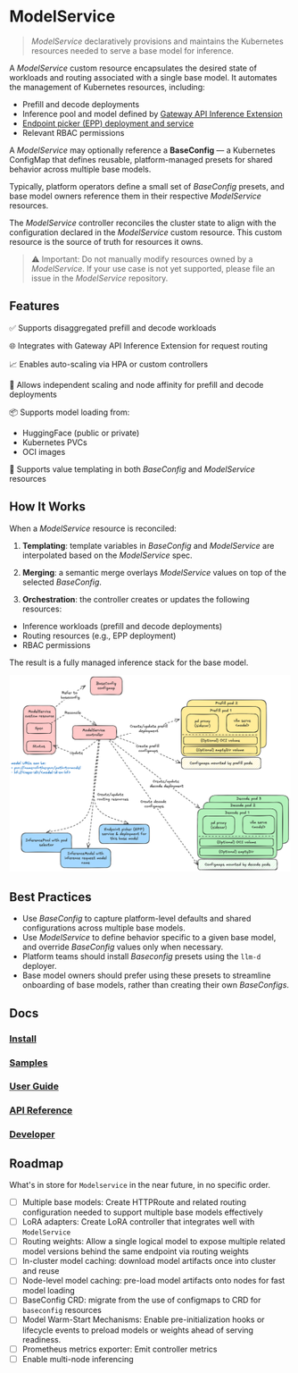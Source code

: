 # ModelService

> *ModelService* declaratively provisions and maintains the Kubernetes resources needed to serve a base model for inference.

A *ModelService* custom resource encapsulates the desired state of workloads and routing associated with a single base model. It automates the management of Kubernetes resources, including:

* Prefill and decode deployments
* Inference pool and model defined by [Gateway API Inference Extension](https://gateway-api-inference-extension.sigs.k8s.io)
* [Endpoint picker (EPP) deployment and service](https://gateway-api-inference-extension.sigs.k8s.io/?h=endpoint#endpoint-selection-extension)
* Relevant RBAC permissions

A *ModelService* may optionally reference a **BaseConfig** — a Kubernetes ConfigMap that defines reusable, platform-managed presets for shared behavior across multiple base models.

Typically, platform operators define a small set of *BaseConfig* presets, and base model owners reference them in their respective *ModelService* resources.

The *ModelService* controller reconciles the cluster state to align with the configuration declared in the *ModelService* custom resource. This custom resource is the source of truth for resources it owns.

> ⚠️ Important: Do not manually modify resources owned by a *ModelService*. If your use case is not yet supported, please file an issue in the *ModelService* repository.

## Features

✅ Supports disaggregated prefill and decode workloads

🌐 Integrates with Gateway API Inference Extension for request routing

📈 Enables auto-scaling via HPA or custom controllers

🔧 Allows independent scaling and node affinity for prefill and decode deployments

📦 Supports model loading from:

  * HuggingFace (public or private)
  * Kubernetes PVCs
  * OCI images

🧩 Supports value templating in both *BaseConfig* and *ModelService* resources

## How It Works

When a *ModelService* resource is reconciled:

1. **Templating**: template variables in *BaseConfig* and *ModelService* are interpolated based on the *ModelService* spec.

2. **Merging**: a semantic merge overlays *ModelService* values on top of the selected *BaseConfig*.

3. **Orchestration**: the controller creates or updates the following resources:

  * Inference workloads (prefill and decode deployments)
  * Routing resources (e.g., EPP deployment)
  * RBAC permissions

The result is a fully managed inference stack for the base model.

![model-service-arch](model-service-arch.png)

## Best Practices

* Use *BaseConfig* to capture platform-level defaults and shared configurations across multiple base models.
* Use *ModelService* to define behavior specific to a given base model, and override *BaseConfig* values only when necessary.
* Platform teams should install *Baseconfig* presets using the `llm-d` deployer.
* Base model owners should prefer using these presets to streamline onboarding of base models, rather than creating their own *BaseConfigs*.

## Docs

### [Install](docs/install.md)

### [Samples](./samples/README.md)

### [User Guide](docs/userguide.md)

### [API Reference](docs/apireference.md)

### [Developer](docs/developer.md)

## Roadmap

What's in store for `Modelservice` in the near future, in no specific order.

- [ ] Multiple base models: Create HTTPRoute and related routing configuration needed to support multiple base models effectively
- [ ] LoRA adapters: Create LoRA controller that integrates well with `ModelService`
- [ ] Routing weights: Allow a single logical model to expose multiple related model versions behind the same endpoint via routing weights
- [ ] In-cluster model caching: download model artifacts once into cluster and reuse
- [ ] Node-level model caching: pre-load model artifacts onto nodes for fast model loading
- [ ] BaseConfig CRD: migrate from the use of configmaps to CRD for `baseconfig` resources
- [ ] Model Warm-Start Mechanisms: Enable pre-initialization hooks or lifecycle events to preload models or weights ahead of serving readiness.
- [ ] Prometheus metrics exporter: Emit controller metrics
- [ ] Enable multi-node inferencing
